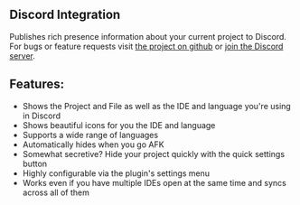 ## Discord Integration
Publishes rich presence information about your current project to Discord.
For bugs or feature requests visit [the project on github](https://github.com/Almighty-Alpaca/JetBrains-Discord-Integration) or [join the Discord server](https://discord.gg/SvuyuMP).


## Features:
- Shows the Project and File as well as the IDE and language you're using in Discord
- Shows beautiful icons for you the IDE and language
- Supports a wide range of languages
- Automatically hides when you go AFK
- Somewhat secretive? Hide your project quickly with the quick settings button
- Highly configurable via the plugin's settings menu
- Works even if you have multiple IDEs open at the same time and syncs across all of them
